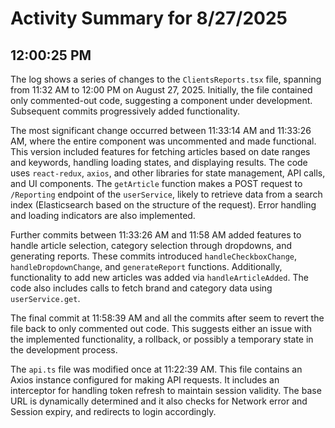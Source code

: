 # Activity Summary for 8/27/2025

## 12:00:25 PM
The log shows a series of changes to the `ClientsReports.tsx` file, spanning from 11:32 AM to 12:00 PM on August 27, 2025.  Initially, the file contained only commented-out code, suggesting a component under development.  Subsequent commits progressively added functionality.

The most significant change occurred between 11:33:14 AM and 11:33:26 AM, where the entire component was uncommented and made functional. This version included features for fetching articles based on date ranges and keywords, handling loading states, and displaying results.  The code uses `react-redux`, `axios`, and other libraries for state management, API calls, and UI components. The `getArticle` function makes a POST request to `/Reporting` endpoint of the `userService`, likely to retrieve data from a search index (Elasticsearch based on the structure of the request).  Error handling and loading indicators are also implemented.

Further commits between 11:33:26 AM and 11:58 AM added features to handle article selection, category selection through dropdowns, and generating reports.  These commits introduced  `handleCheckboxChange`, `handleDropdownChange`, and `generateReport` functions.  Additionally, functionality to add new articles was added via `handleArticleAdded`.  The code also includes calls to fetch brand and category data using `userService.get`.

The final commit at 11:58:39 AM and all the commits after  seem to revert the file back to only commented out code. This suggests either an issue with the implemented functionality, a rollback, or possibly a temporary state in the development process.


The `api.ts` file was modified once at 11:22:39 AM.  This file contains an Axios instance configured for making API requests. It includes an interceptor for handling token refresh to maintain session validity.   The base URL is dynamically determined and it also checks for Network error and  Session expiry, and redirects to login accordingly.
